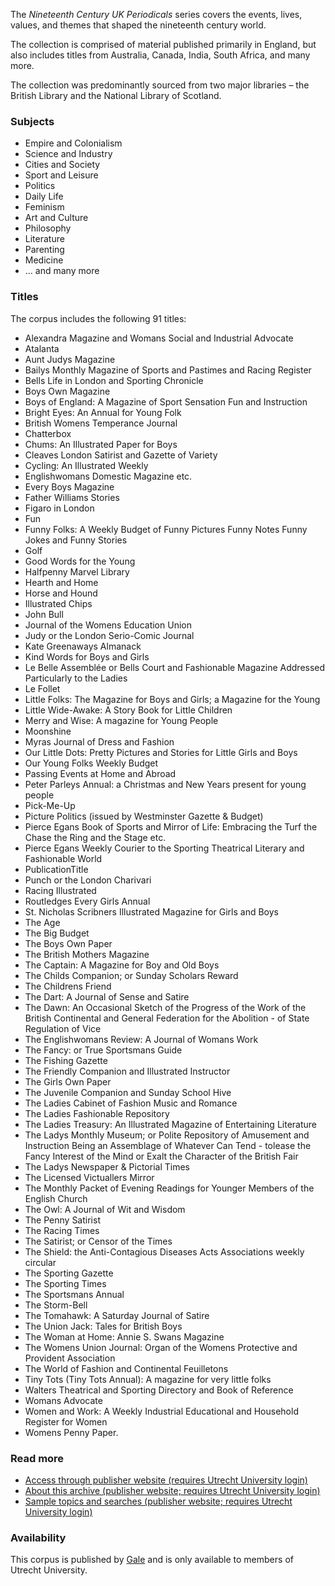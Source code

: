 The *Nineteenth Century UK Periodicals* series covers the events, lives, values, and themes that shaped the nineteenth century world.

The collection is comprised of material published primarily in England, but also includes titles from Australia, Canada, India, South Africa, and many more.

The collection was predominantly sourced from two major libraries – the British Library and the National Library of Scotland.

### Subjects

- Empire and Colonialism
- Science and Industry
- Cities and Society
- Sport and Leisure
- Politics
- Daily Life
- Feminism
- Art and Culture
- Philosophy
- Literature
- Parenting
- Medicine
- … and many more

### Titles
The corpus includes the following 91 titles:
- Alexandra Magazine and Womans Social and Industrial Advocate
- Atalanta
- Aunt Judys Magazine
- Bailys Monthly Magazine of Sports and Pastimes and Racing Register
- Bells Life in London and Sporting Chronicle
- Boys Own Magazine
- Boys of England: A Magazine of Sport Sensation Fun and Instruction
- Bright Eyes: An Annual for Young Folk
- British Womens Temperance Journal
- Chatterbox
- Chums: An Illustrated Paper for Boys
- Cleaves London Satirist and Gazette of Variety
- Cycling: An Illustrated Weekly
- Englishwomans Domestic Magazine etc.
- Every Boys Magazine
- Father Williams Stories
- Figaro in London
- Fun
- Funny Folks: A Weekly Budget of Funny Pictures Funny Notes Funny Jokes and Funny Stories
- Golf
- Good Words for the Young
- Halfpenny Marvel Library
- Hearth and Home
- Horse and Hound
- Illustrated Chips
- John Bull
- Journal of the Womens Education Union
- Judy or the London Serio-Comic Journal
- Kate Greenaways Almanack
- Kind Words for Boys and Girls
- Le Belle Assemblée or Bells Court and Fashionable Magazine Addressed Particularly to the Ladies
- Le Follet
- Little Folks: The Magazine for Boys and Girls; a Magazine for the Young
- Little Wide-Awake: A Story Book for Little Children
- Merry and Wise: A magazine for Young People
- Moonshine
- Myras Journal of Dress and Fashion
- Our Little Dots: Pretty Pictures and Stories for Little Girls and Boys
- Our Young Folks Weekly Budget
- Passing Events at Home and Abroad
- Peter Parleys Annual: a Christmas and New Years present for young people
- Pick-Me-Up
- Picture Politics (issued by Westminster Gazette & Budget)
- Pierce Egans Book of Sports and Mirror of Life: Embracing the Turf the Chase the Ring and the Stage etc.
- Pierce Egans Weekly Courier to the Sporting Theatrical Literary and Fashionable World
- PublicationTitle
- Punch or the London Charivari
- Racing Illustrated
- Routledges Every Girls Annual
- St. Nicholas Scribners Illustrated Magazine for Girls and Boys
- The Age
- The Big Budget
- The Boys Own Paper
- The British Mothers Magazine
- The Captain: A Magazine for Boy and Old Boys
- The Childs Companion; or Sunday Scholars Reward
- The Childrens Friend
- The Dart: A Journal of Sense and Satire
- The Dawn: An Occasional Sketch of the Progress of the Work of the British Continental and General Federation for the Abolition - of State Regulation of Vice
- The Englishwomans Review: A Journal of Womans Work
- The Fancy: or True Sportsmans Guide
- The Fishing Gazette
- The Friendly Companion and Illustrated Instructor
- The Girls Own Paper
- The Juvenile Companion and Sunday School Hive
- The Ladies Cabinet of Fashion Music and Romance
- The Ladies Fashionable Repository
- The Ladies Treasury: An Illustrated Magazine of Entertaining Literature
- The Ladys Monthly Museum; or Polite Repository of Amusement and Instruction Being an Assemblage of Whatever Can Tend - tolease the Fancy Interest of the Mind or Exalt the Character of the British Fair
- The Ladys Newspaper & Pictorial Times
- The Licensed Victuallers Mirror
- The Monthly Packet of Evening Readings for Younger Members of the English Church
- The Owl: A Journal of Wit and Wisdom
- The Penny Satirist
- The Racing Times
- The Satirist; or Censor of the Times
- The Shield: the Anti-Contagious Diseases Acts Associations weekly circular
- The Sporting Gazette
- The Sporting Times
- The Sportsmans Annual
- The Storm-Bell
- The Tomahawk: A Saturday Journal of Satire
- The Union Jack: Tales for British Boys
- The Woman at Home: Annie S. Swans Magazine
- The Womens Union Journal: Organ of the Womens Protective and Provident Association
- The World of Fashion and Continental Feuilletons
- Tiny Tots (Tiny Tots Annual): A magazine for very little folks
- Walters Theatrical and Sporting Directory and Book of Reference
- Womans Advocate
- Women and Work: A Weekly Industrial Educational and Household Register for Women
- Womens Penny Paper.

### Read more

- [Access through publisher website (requires Utrecht University login)](https://go-gale-com.proxy.library.uu.nl/ps/start.do?p=NCUK&u=utrecht)
- [About this archive (publisher website; requires Utrecht University login)](https://go-gale-com.proxy.library.uu.nl/ps/helpCenter?userGroupName=utrecht&inPS=true&nspage=true&prodId=NCUK&docId=DWSDAY911647535)
- [Sample topics and searches (publisher website; requires Utrecht University login)](https://go-gale-com.proxy.library.uu.nl/ps/helpCenter?userGroupName=utrecht&inPS=true&nspage=true&prodId=NCUK&docId=KEECCH350737398&title=Sample%20Topics%20and%20Searches)

### Availability

This corpus is published by [Gale](https://en.wikipedia.org/wiki/Gale_(publisher)) and is only available to members of Utrecht University.
